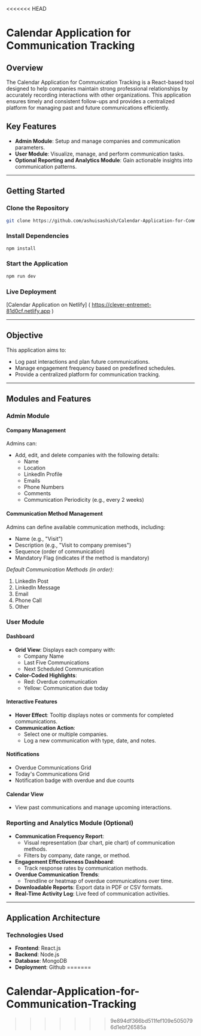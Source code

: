 <<<<<<< HEAD
# Calendar Application for Communication Tracking

## Overview

The Calendar Application for Communication Tracking is a React-based tool designed to help companies maintain strong professional relationships by accurately recording interactions with other organizations. This application ensures timely and consistent follow-ups and provides a centralized platform for managing past and future communications efficiently.

## Key Features

- **Admin Module**: Setup and manage companies and communication parameters.
- **User Module**: Visualize, manage, and perform communication tasks.
- **Optional Reporting and Analytics Module**: Gain actionable insights into communication patterns.

---

## Getting Started

### Clone the Repository

```bash
git clone https://github.com/ashuisashish/Calendar-Application-for-Communication-Tracking.git
```

### Install Dependencies

```bash
npm install
```

### Start the Application

```bash
npm run dev
```

### Live Deployment

[Calendar Application on Netlify] ( https://clever-entremet-81d0cf.netlify.app )

---

## Objective

This application aims to:

- Log past interactions and plan future communications.
- Manage engagement frequency based on predefined schedules.
- Provide a centralized platform for communication tracking.

---

## Modules and Features

### Admin Module

#### Company Management

Admins can:

- Add, edit, and delete companies with the following details:
  - Name
  - Location
  - LinkedIn Profile
  - Emails
  - Phone Numbers
  - Comments
  - Communication Periodicity (e.g., every 2 weeks)

#### Communication Method Management

Admins can define available communication methods, including:

- Name (e.g., "Visit")
- Description (e.g., "Visit to company premises")
- Sequence (order of communication)
- Mandatory Flag (indicates if the method is mandatory)

_Default Communication Methods (in order):_
1. LinkedIn Post
2. LinkedIn Message
3. Email
4. Phone Call
5. Other

### User Module

#### Dashboard

- **Grid View**: Displays each company with:
  - Company Name
  - Last Five Communications
  - Next Scheduled Communication
- **Color-Coded Highlights**:
  - Red: Overdue communication
  - Yellow: Communication due today

#### Interactive Features

- **Hover Effect**: Tooltip displays notes or comments for completed communications.
- **Communication Action**:
  - Select one or multiple companies.
  - Log a new communication with type, date, and notes.

#### Notifications

- Overdue Communications Grid
- Today's Communications Grid
- Notification badge with overdue and due counts

#### Calendar View

- View past communications and manage upcoming interactions.

### Reporting and Analytics Module (Optional)

- **Communication Frequency Report**:
  - Visual representation (bar chart, pie chart) of communication methods.
  - Filters by company, date range, or method.
- **Engagement Effectiveness Dashboard**:
  - Track response rates by communication methods.
- **Overdue Communication Trends**:
  - Trendline or heatmap of overdue communications over time.
- **Downloadable Reports**: Export data in PDF or CSV formats.
- **Real-Time Activity Log**: Live feed of communication activities.

---

## Application Architecture

### Technologies Used

- **Frontend**: React.js
- **Backend**: Node.js
- **Database**: MongoDB
- **Deployment**: Github
=======
# Calendar-Application-for-Communication-Tracking
>>>>>>> 9e894df366bd511fef109e5050796d1ebf26585a
